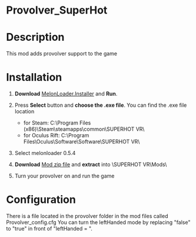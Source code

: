 # Provolver_SuperHot

# Description

This mod adds provolver support to the game

# Installation

1. **Download** [MelonLoader.Installer](https://github.com/HerpDerpinstine/MelonLoader/releases/latest/download/MelonLoader.Installer.exe) and **Run**.

2. Press **Select** button and **choose the .exe file**. You can find the .exe file location
	- for Steam: C:\Program Files (x86)\Steam\steamapps\common\SUPERHOT VR\
	- for Oculus Rift: C:\Program Files\Oculus\Software\Software\SUPERHOT VR\

3. Select melonloader 0.5.4

4. **Download** [Mod zip file](https://github.com/Astienth/Provolver_SuperHot/releases/download/1.0/Provolver_SuperHot.zip) and **extract** into \SUPERHOT VR\Mods\

5. Turn your provolver on and run the game

# Configuration

There is a file located in the provolver folder in the mod files called Provolver_config.cfg
You can turn the leftHanded mode by replacing "false" to "true" in front of "leftHanded = ".
